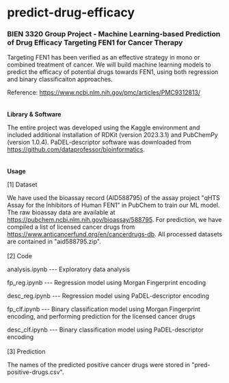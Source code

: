 # predict-drug-efficacy
### **BIEN 3320 Group Project - Machine Learning-based Prediction of Drug Efficacy Targeting FEN1 for Cancer Therapy**

Targeting FEN1 has been verified as an effective strategy in mono or combined treatment of cancer. We will build machine learning models to predict the efficacy of potential drugs towards FEN1, using both regression and binary classificaiton approaches. 

Reference: https://www.ncbi.nlm.nih.gov/pmc/articles/PMC9312813/
<br/><br/><br/>
**Library & Software**

The entire project was developed using the Kaggle environment and included additional installation of RDKit (version 2023.3.1) and PubChemPy (version 1.0.4). PaDEL-descriptor software was downloaded from https://github.com/dataprofessor/bioinformatics.
<br/><br/><br/>
**Usage**

[1] Dataset

We have used the bioassay record (AID588795) of the assay project "qHTS Assay for the Inhibitors of Human FEN1” in PubChem to train our ML model. The raw bioassay data are available at https://pubchem.ncbi.nlm.nih.gov/bioassay/588795. For prediction, we have compiled a list of licensed cancer drugs from https://www.anticancerfund.org/en/cancerdrugs-db. All processed datasets are contained in "aid588795.zip".
<br/><br/>
[2] Code

analysis.ipynb  --- Exploratory data analysis

fp_reg.ipynb    --- Regression model using Morgan Fingerprint encoding

desc_reg.ipynb  --- Regression model using PaDEL-descriptor encoding

fp_clf.ipynb    --- Binary classification model using Morgan Fingerprint encoding, and performing prediction for the licensed cancer drugs

desc_clf.ipynb  --- Binary classification model using PaDEL-descriptor encoding
<br/><br/>
[3] Prediction

The names of the predicted positive cancer drugs were stored in "pred-positive-drugs.csv".
